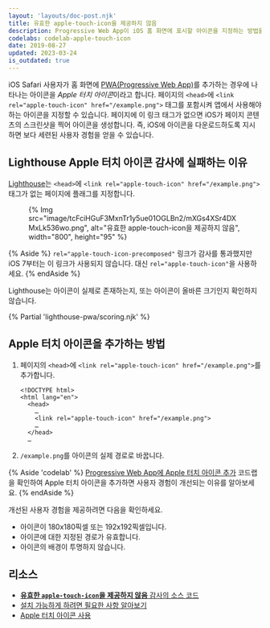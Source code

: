 ```yaml
---
layout: 'layouts/doc-post.njk'
title: 유효한 apple-touch-icon을 제공하지 않음
description: Progressive Web App이 iOS 홈 화면에 표시할 아이콘을 지정하는 방법을 알아봅니다.
codelabs: codelab-apple-touch-icon
date: 2019-08-27
updated: 2023-03-24
is_outdated: true
---
```


iOS Safari 사용자가 홈 화면에 [PWA(Progressive Web App)](https://web.dev/explore/progressive-web-apps)를 추가하는 경우에 나타나는 아이콘을 *Apple 터치 아이콘*이라고 합니다. 페이지의 `<head>`에 `<link rel="apple-touch-icon" href="/example.png">` 태그를 포함시켜 앱에서 사용해야 하는 아이콘을 지정할 수 있습니다. 페이지에 이 링크 태그가 없으면 iOS가 페이지 콘텐츠의 스크린샷을 찍어 아이콘을 생성합니다. 즉, iOS에 아이콘을 다운로드하도록 지시하면 보다 세련된 사용자 경험을 얻을 수 있습니다.

## Lighthouse Apple 터치 아이콘 감사에 실패하는 이유

[Lighthouse](https://developers.google.com/web/tools/lighthouse/)는 `<head>`에 `<link rel="apple-touch-icon" href="/example.png">` 태그가 없는 페이지에 플래그를 지정합니다.

<figure>{% Img src="image/tcFciHGuF3MxnTr1y5ue01OGLBn2/mXGs4XSr4DXMxLk536wo.png", alt="유효한 apple-touch-icon을 제공하지 않음", width="800", height="95" %}</figure>

{% Aside %} `rel="apple-touch-icon-precomposed"` 링크가 감사를 통과했지만 iOS 7부터는 이 링크가 사용되지 않습니다. 대신 `rel="apple-touch-icon"`을 사용하세요. {% endAside %}

Lighthouse는 아이콘이 실제로 존재하는지, 또는 아이콘이 올바른 크기인지 확인하지 않습니다.

{% Partial 'lighthouse-pwa/scoring.njk' %}

## Apple 터치 아이콘을 추가하는 방법

1. 페이지의 `<head>`에 `<link rel="apple-touch-icon" href="/example.png">`를 추가합니다.

   ```html/4
   <!DOCTYPE html>
   <html lang="en">
     <head>
       …
       <link rel="apple-touch-icon" href="/example.png">
       …
     </head>
     …
   ```

2. `/example.png`를 아이콘의 실제 경로로 바꿉니다.

{% Aside 'codelab' %} [Progressive Web App에 Apple 터치 아이콘 추가](https://web.dev/articles/codelab-apple-touch-icon) 코드랩을 확인하여 Apple 터치 아이콘을 추가하면 사용자 경험이 개선되는 이유를 알아보세요. {% endAside %}

개선된 사용자 경험을 제공하려면 다음을 확인하세요.

- 아이콘이 180x180픽셀 또는 192x192픽셀입니다.
- 아이콘에 대한 지정된 경로가 유효합니다.
- 아이콘의 배경이 투명하지 않습니다.

## 리소스

- [**유효한 `apple-touch-icon`을 제공하지 않음** 감사의 소스 코드](https://github.com/GoogleChrome/lighthouse/blob/master/lighthouse-core/audits/apple-touch-icon.js)
- [설치 가능하게 하려면 필요한 사항 알아보기](https://web.dev/articles/install-criteria)
- <a href="https://webhint.io/docs/user-guide/hints/hint-apple-touch-icons/" rel="noreferrer">Apple 터치 아이콘 사용</a>
